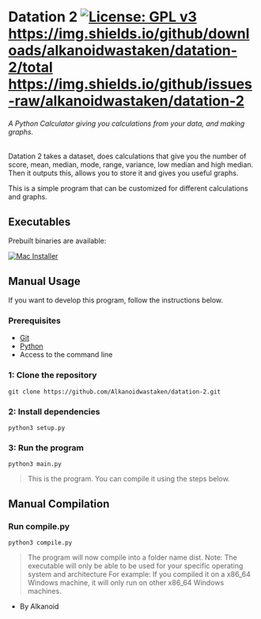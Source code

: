 # Datation 2 [![License: GPL v3](https://img.shields.io/badge/License-GPLv3-blue.svg)](https://www.gnu.org/licenses/gpl-3.0) https://img.shields.io/github/downloads/alkanoidwastaken/datation-2/total https://img.shields.io/github/issues-raw/alkanoidwastaken/datation-2
###### A Python Calculator giving you calculations from your data, and making graphs.

Datation 2 takes a dataset, does calculations that give you the number of score, mean, median, mode, range, variance, low median and high median.
Then it outputs this, allows you to store it and gives you useful graphs.

This is a simple program that can be customized for different calculations and graphs.

## Executables
Prebuilt binaries are available:

[![Mac Installer][mac-badge]][mac-link]

[mac-link]: https://github.com/BetterDiscord/Installer/releases/latest/download/BetterDiscord-Mac.zip
[mac-badge]: https://img.shields.io/badge/macOS%20ARM%20-Download-3a71c1?logo=Apple&logoColor=3a71c1&labelColor=0c0d10&color=3a71c1&style=for-the-badge


## Manual Usage
If you want to develop this program, follow the instructions below.

### Prerequisites
- [Git](https://git-scm.com)
- [Python](https://www.python.org)
- Access to the command line

### 1: Clone the repository
```
git clone https://github.com/Alkanoidwastaken/datation-2.git
```
### 2: Install dependencies
```
python3 setup.py
```
### 3: Run the program
```
python3 main.py
```
> This is the program. You can compile it using the steps below.

## Manual Compilation
### Run compile.py
```
python3 compile.py
```
> The program will now compile into a folder name dist.
> Note: The executable will only be able to be used for your specific operating system and architecture
> For example: If you compiled it on a x86_64 Windows machine, it will only run on other x86_64 Windows machines.


- By Alkanoid